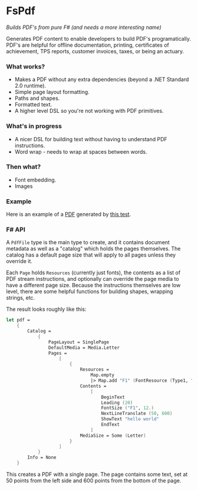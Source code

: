 FsPdf
=====
_Builds PDF's from pure F# (and needs a more interesting name)_

Generates PDF content to enable developers to build PDF's programatically.  PDF's are helpful for offline documentation, 
printing, certificates of achievement, TPS reports, customer invoices, taxes, or being an actuary.

### What works?

* Makes a PDF without any extra dependencies (beyond a .NET Standard 2.0 runtime).
* Simple page layout formatting.
* Paths and shapes.
* Formatted text.
* A higher level DSL so you're not working with PDF primitives.

### What's in progress

* A nicer DSL for building text without having to understand PDF instructions.
* Word wrap - needs to wrap at spaces between words.

### Then what?

* Font embedding.
* Images

### Example
Here is an example of a [PDF](https://gist.github.com/ninjarobot/550331efbe260f18a2a64352213af12b) generated by [this test](https://github.com/ninjarobot/FsPdf/blob/171a8d665f7b5a4cf1f80e6f2291d8e05a7b8a2b/tests/FsPdf.Tests/Tests.fs#L49).

### F# API

A `PdfFile` type is the main type to create, and it contains document metadata
as well as a "catalog" which holds the pages themselves.  The catalog has a
default page size that will apply to all pages unless they override it.  

Each `Page` holds `Resources` (currently just fonts), the contents as a list of
PDF stream instructions, and optionally can override the page media to have a
different page size.  Because the instructions themselves are low level, there
are some helpful functions for building shapes, wrapping strings, etc.

The result looks roughly like this:

```fsharp
let pdf =
    {
        Catalog =
            {
                PageLayout = SinglePage
                DefaultMedia = Media.Letter
                Pages =
                    [
                        {
                            Resources =
                                Map.empty
                                |> Map.add "F1" (FontResource (Type1, "Helvetica"))
                            Contents =
                                [
                                    BeginText
                                    Leading (20)
                                    FontSize ("F1", 12.)
                                    NextLineTranslate (50, 600)
                                    ShowText "hello world"
                                    EndText
                                ]
                            MediaSize = Some (Letter)
                        }
                    ]
            }
        Info = None
    }
```

This creates a PDF with a single page.  The page contains some text, set at 50
points from the left side and 600 points from the bottom of the page.
